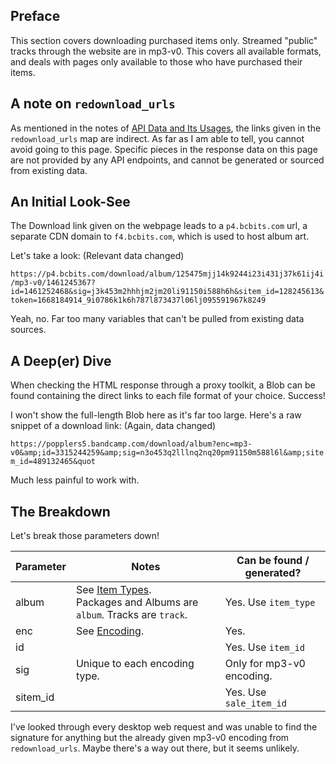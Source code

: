 ## Preface

This section covers downloading purchased items only. Streamed "public" tracks through the website are in mp3-v0. This covers all available formats, and deals with pages only available to those who have purchased their items.

## A note on `redownload_urls`

As mentioned in the notes of [API Data and Its Usages](https://github.com/har-nick/bandcamp-api-docs/wiki/API-Data-and-Its-Usages/), the links given in the `redownload_urls` map are indirect. As far as I am able to tell, you cannot avoid going to this page. Specific pieces in the response data on this page are not provided by any API endpoints, and cannot be generated or sourced from existing data.

## An Initial Look-See

The Download link given on the webpage leads to a `p4.bcbits.com` url, a separate CDN domain to `f4.bcbits.com`, which is used to host album art.

Let's take a look: (Relevant data changed)

`https://p4.bcbits.com/download/album/125475mjj14k9244i23i431j37k61ij4i/mp3-v0/1461245367?id=1461252468&sig=j3k453m2hhhjm2jm20li91150i588h6h&sitem_id=128245613&token=1668184914_9i0786k1k6h787l873437l06lj095591967k8249`

Yeah, no. Far too many variables that can't be pulled from existing data sources.

## A Deep(er) Dive

When checking the HTML response through a proxy toolkit, a Blob can be found containing the direct links to each file format of your choice. Success!

I won't show the full-length Blob here as it's far too large. Here's a raw snippet of a download link: (Again, data changed)

`https://popplers5.bandcamp.com/download/album?enc=mp3-v0&amp;id=3315244259&amp;sig=n3o453q2lllnq2nq20pm91150m588l6l&amp;sitem_id=489132465&quot`

Much less painful to work with.

## The Breakdown

Let's break those parameters down!

| Parameter | Notes                                                                                                                                                                        | Can be found / generated? |
|-----------|------------------------------------------------------------------------------------------------------------------------------------------------------------------------------|---------------------------|
| album     | See [Item Types](https://github.com/har-nick/bandcamp-api-docs/wiki/Items,-Packages,-Albums,-and-Tracks#item-types).<br>Packages and Albums are `album`. Tracks are `track`. | Yes. Use `item_type`      |
| enc       | See [Encoding](https://github.com/har-nick/bandcamp-api-docs/wiki/Encoding).                                                                                                 | Yes.                      |
| id        |                                                                                                                                                                              | Yes. Use `item_id`        |
| sig       | Unique to each encoding type.                                                                                                                                                | Only for mp3-v0 encoding.           |
| sitem_id  |                                                                                                                                                                              | Yes. Use `sale_item_id`   |

I've looked through every desktop web request and was unable to find the signature for anything but the already given mp3-v0 encoding from `redownload_urls`. Maybe there's a way out there, but it seems unlikely.